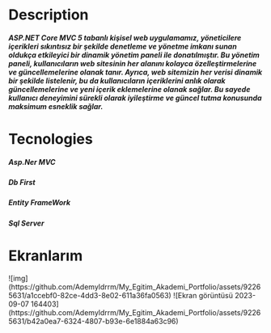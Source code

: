 <h1>Description</h1>

<h5>ASP.NET Core MVC 5 tabanlı kişisel web uygulamamız, yöneticilere içerikleri sıkıntısız bir şekilde denetleme ve yönetme imkanı sunan oldukça etkileyici bir dinamik yönetim paneli ile donatılmıştır. Bu yönetim paneli, kullanıcıların web sitesinin her alanını kolayca özelleştirmelerine ve güncellemelerine olanak tanır. Ayrıca, web sitemizin her verisi dinamik bir şekilde listelenir, bu da kullanıcıların içeriklerini anlık olarak güncellemelerine ve yeni içerik eklemelerine olanak sağlar. Bu sayede kullanıcı deneyimini sürekli olarak iyileştirme ve güncel tutma konusunda maksimum esneklik sağlar.</h5>
<h1>Tecnologies</h1>
<h5>Asp.Ner MVC</h5>
<h5>Db First</h5>
<h5>Entity FrameWork</h5>
<h5>Sql Server</h5>
<h1>Ekranlarım</h1>
![img](https://github.com/Ademyldrrm/My_Egitim_Akademi_Portfolio/assets/92265631/a1ccebf0-82ce-4dd3-8e02-611a36fa0563)
![Ekran görüntüsü 2023-09-07 164403](https://github.com/Ademyldrrm/My_Egitim_Akademi_Portfolio/assets/92265631/b42a0ea7-6324-4807-b93e-6e1884a63c96)


